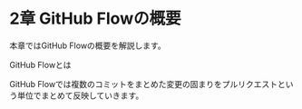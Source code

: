 # 2章 GitHub Flowの概要

本章ではGitHub Flowの概要を解説します。

GitHub Flowとは

GitHub Flowでは複数のコミットをまとめた変更の固まりをプルリクエストという単位でまとめて反映していきます。

